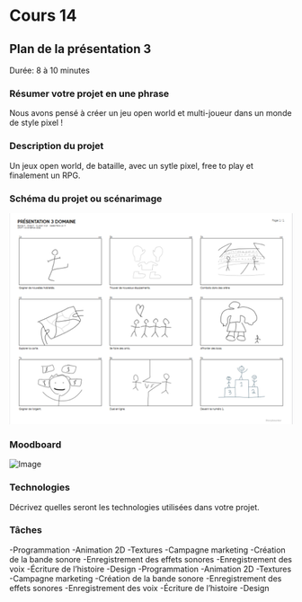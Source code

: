 # Cours 14
## Plan de la présentation 3
Durée: 8 à 10 minutes

### Résumer votre projet en une phrase
Nous avons pensé à créer un jeu open world et multi-joueur dans un monde de style pixel !

### Description du projet 
 Un jeux open world, de bataille, avec un sytle pixel, free to play et finalement un RPG.

### Schéma du projet ou scénarimage
![Image](Images/MicrosoftTeams-image.png)
 
### Moodboard
![Image](Images/MicrosoftTeams-image%(1).png)

### Technologies
Décrivez quelles seront les technologies utilisées dans votre projet. 

### Tâches
-Programmation
-Animation 2D
-Textures
-Campagne marketing
-Création de la bande sonore
-Enregistrement des effets sonores
-Enregistrement des voix
-Écriture de l’histoire
-Design
-Programmation
-Animation 2D
-Textures
-Campagne marketing
-Création de la bande sonore
-Enregistrement des effets sonores
-Enregistrement des voix
-Écriture de l’histoire
-Design




